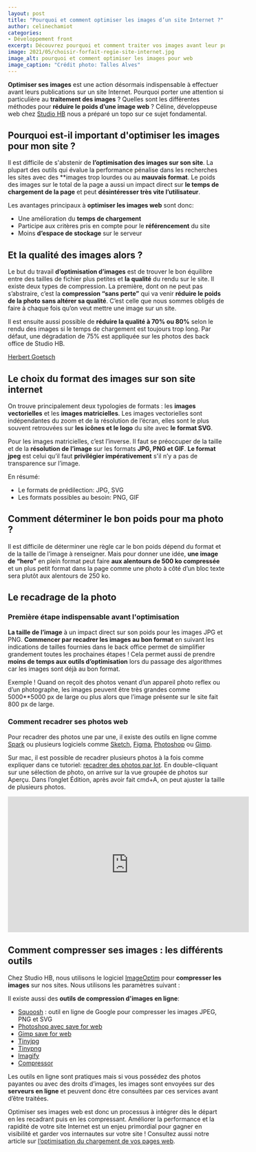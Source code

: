 ```yaml
---
layout: post
title: "Pourquoi et comment optimiser les images d’un site Internet ?"
author: celinechamiot
categories:
- Développement front
excerpt: Découvrez pourquoi et comment traiter vos images avant leur publication sur votre site Internet. Céline, développeuse web chez Studio Hb vous explique.
image: 2021/05/choisir-forfait-regie-site-internet.jpg
image_alt: pourquoi et comment optimiser les images pour web
image_caption: "Crédit photo: Talles Alves"
---
```


**Optimiser ses images** est une action désormais indispensable à effectuer avant leurs publications sur un site Internet. Pourquoi porter une attention si particulière au **traitement des images** ? Quelles sont les différentes méthodes pour **réduire le poids d’une image web** ? Céline, développeuse web chez [Studio HB](https://www.studio-hb.com/) nous a préparé un topo sur ce sujet fondamental.

## Pourquoi est-il important d'optimiser les images pour mon site ?
Il est difficile de s&#39;abstenir de **l’optimisation des images sur son site**. La plupart des outils qui évalue la performance pénalise dans les recherches les sites avec des **images trop lourdes ou au **mauvais format**. Le poids des images sur le total de la page a aussi un impact direct sur **le temps de chargement de la page** et peut **désintéresser très vite l’utilisateur**.

Les avantages principaux à **optimiser les images web** sont donc:

- Une amélioration du **temps de chargement**
- Participe aux critères pris en compte pour le **référencement** du site
- Moins **d’espace de stockage** sur le serveur

<!-- {% include image.html img="2021/06/exemple-couleurs-vives-site-internet.jpg" alt="pourquoi optimiser les images sur un site internet" %}
[https://stmartin.agency/](https://stmartin.agency/) -->

## Et la qualité des images alors ?
Le but du travail **d’optimisation d’images** est de trouver le bon équilibre entre des tailles de fichier plus petites et **la qualité** du rendu sur le site. Il existe deux types de compression. La première, dont on ne peut pas s’abstraire, c’est la **compression “sans perte”** qui va venir **réduire le poids de la photo sans altérer sa qualité**. C’est celle que nous sommes obligés de faire à chaque fois qu’on veut mettre une image sur un site.

Il est ensuite aussi possible de **réduire la qualité à 70% ou 80%** selon le rendu des images si le temps de chargement est toujours trop long. Par défaut, une dégradation de 75% est appliquée sur les photos des back office de Studio HB.

<!-- {% include image.html img="2021/06/exemple-couleurs-vives-site-internet.jpg" alt="Illustration pour la qualité d'image sur le web" %}
[https://stmartin.agency/](https://stmartin.agency/) -->

[Herbert Goetsch](https://unsplash.com/@hg_photo/)

## Le choix du format des images sur son site internet

On trouve principalement deux typologies de formats : les **images vectorielles** et les **images matricielles**. Les images vectorielles sont indépendantes du zoom et de la résolution de l’écran, elles sont le plus souvent retrouvées sur **les icônes et le logo** du site avec **le format SVG**.

Pour les images matricielles, c’est l’inverse. Il faut se préoccuper de la taille et de la **résolution de l’image** sur les formats **JPG, PNG et GIF**. **Le format jpeg** est celui qu’il faut **privilégier impérativement** s'il n’y a pas de transparence sur l’image.

En résumé:
- Le formats de prédilection: JPG, SVG
- Les formats possibles au besoin: PNG, GIF

## Comment déterminer le bon poids pour ma photo ?
Il est difficile de déterminer une règle car le bon poids dépend du format et de la taille de l’image à renseigner. Mais pour donner une idée, **une image de “hero”** en plein format peut faire **aux alentours de 500 ko compressée** et un plus petit format dans la page comme une photo à côté d’un bloc texte sera plutôt aux alentours de 250 ko.

## Le recadrage de la photo

<!-- {% include image.html img="2021/06/exemple-couleurs-vives-site-internet.jpg" alt="3 étapes importantes pour le traitement d'une image" %}
[https://stmartin.agency/](https://stmartin.agency/) -->


### Première étape indispensable avant l'optimisation
**La taille de l’image** à un impact direct sur son poids pour les images JPG et PNG. **Commencer par recadrer les images au bon format** en suivant les indications de tailles fournies dans le back office permet de simplifier grandement toutes les prochaines étapes ! Cela permet aussi de prendre **moins de temps aux outils d’optimisation** lors du passage des algorithmes car les images sont déjà au bon format.

Exemple ! Quand on reçoit des photos venant d’un appareil photo reflex ou d’un photographe, les images peuvent être très grandes comme 5000**5000 px de large ou plus alors que l’image présente sur le site fait 800 px de large.

### Comment recadrer ses photos web
Pour recadrer des photos une par une, il existe des outils en ligne comme [Spark](https://spark.adobe.com/fr-FR/tools/image-resize/) ou plusieurs logiciels comme [Sketch](https://www.sketch.com/), [Figma](https://www.figma.com/), [Photoshop](https://www.adobe.com/fr/products/photoshop.html?mv=search&amp;mv=search&amp;sdid=LZ32SYVR&amp;ef_id=CjwKCAjwz_WGBhA1EiwAUAxIcbEZ7AmG_9qfh1kyO_al7-Dg7CYVpC0Te2RuJqwdYKJxou5Al98ObRoCn44QAvD_BwE:G:s&amp;s_kwcid=AL!3085!3!341240721080!e!!g!!photoshop!1435912275!56537390339&amp;gclid=CjwKCAjwz_WGBhA1EiwAUAxIcbEZ7AmG_9qfh1kyO_al7-Dg7CYVpC0Te2RuJqwdYKJxou5Al98ObRoCn44QAvD_BwE) ou [Gimp](https://www.gimp.org/downloads/).

Sur mac, il est possible de recadrer plusieurs photos à la fois comme expliquer dans ce tutoriel: [recadrer des photos par lot](https://www.youtube.com/watch?v=Qqf2GMrIpf4). En double-cliquant sur une sélection de photo, on arrive sur la vue groupée de photos sur Aperçu. Dans l’onglet Édition, après avoir fait cmd+A, on peut ajuster la taille de plusieurs photos.

<iframe style="display: block;margin: 0 auto;" width="560" height="315" src="https://www.youtube.com/embed/Qqf2GMrIpf4" title="YouTube video player" frameborder="0" allow="accelerometer; autoplay; clipboard-write; encrypted-media; gyroscope; picture-in-picture" allowfullscreen></iframe>

## Comment compresser ses images : les différents outils
Chez Studio HB, nous utilisons le logiciel [ImageOptim](https://imageoptim.com/fr) pour **compresser les images** sur nos sites. Nous utilisons les paramètres suivant :

<!-- {% include image.html img="2021/06/exemple-couleurs-vives-site-internet.jpg" alt="paramètre ImageOptim pour compresser les images" %}
[https://stmartin.agency/](https://stmartin.agency/)

image_alt: paramètre ImageOptim pour compresser les images

{% include image.html img="2021/06/exemple-couleurs-vives-site-internet.jpg" alt="paramètre ImageOptim pour optimiser les images par compression" %}
[https://stmartin.agency/](https://stmartin.agency/)

image_alt: paramètre ImageOptim pour optimiser les images par compression

{% include image.html img="2021/06/exemple-couleurs-vives-site-internet.jpg" alt="paramètre ImageOptim de compression d’images" %}
[https://stmartin.agency/](https://stmartin.agency/)

image_alt: paramètre ImageOptim de compression d’images -->

Il existe aussi des **outils de compression d'images en ligne**:

- [Squoosh](https://squoosh.app/) : outil en ligne de Google pour compresser les images JPEG, PNG et SVG
- [Photoshop avec save for web](hhttps://www.adobe.com/fr/products/photoshop.html?mv=search&mv=search&sdid=LZ32SYVR&ef_id=CjwKCAjwz_WGBhA1EiwAUAxIcff9RO5TXUHv5EsVbzfRQvKLIJORcW48LD-HU5fasl7HJnPYovV44RoCUHgQAvD_BwE:G:s&s_kwcid=AL!3085!3!341240721080!e!!g!!photoshop!1435912275!56537390339&gclid=CjwKCAjwz_WGBhA1EiwAUAxIcff9RO5TXUHv5EsVbzfRQvKLIJORcW48LD-HU5fasl7HJnPYovV44RoCUHgQAvD_BwE)
- [Gimp save for web](https://www.gimp.org/downloads/)
- [Tinyjpg](https://www.figma.com/)
- [Tinypng](https://tinypng.com/)
- [Imagify](https://imagify.io/fr)
- [Compressor](https://compressor.io/)

Les outils en ligne sont pratiques mais si vous possédez des photos payantes ou avec des droits d’images, les images sont envoyées sur des **serveurs en ligne** et peuvent donc être consultées par ces services avant d’être traitées.

Optimiser ses images web est donc un processus à intégrer dès le départ en les recadrant puis en les compressant. Améliorer la performance et la rapidité de votre site Internet est un enjeu primordial pour gagner en visibilité et garder vos internautes sur votre site ! Consultez aussi notre article sur [l’optimisation du chargement de vos pages web](https://blog.studio-hb.com/optimiser-le-chargement-de-vos-pages-web/).



